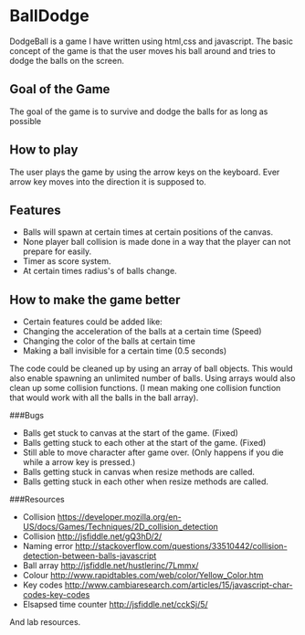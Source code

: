 # BallDodge
DodgeBall is a game I have written using html,css and javascript.
The basic concept of the game is that the user moves his ball around and
tries to dodge the balls on the screen.

## Goal of the Game
The goal of the game is to survive and dodge the balls for as long as possible

## How to play
The user plays the game by using the arrow keys on the keyboard.
Ever arrow key moves into the direction it is supposed to.

## Features
* Balls will spawn at certain times at certain positions of the canvas.
* None player ball collision is made done in a way that the player can not prepare for easily.
* Timer as score system.
* At certain times radius's of balls change.

## How to make the game better
* Certain features could be added like: 
* Changing the acceleration of the balls at a certain time (Speed)
* Changing the color of the balls at certain time
* Making a ball invisible for a certain time (0.5 seconds) 

The code could be cleaned up by using an array of ball objects.
This would also enable spawning an unlimited number of balls.
Using arrays would also clean up some collision functions. 
(I mean making one collision function that would work with all the balls in the 
ball array).

###Bugs
* Balls get stuck to canvas at the start of the game.
    (Fixed)
* Balls getting stuck to each other at the start of the game.
    (Fixed)
* Still able to move character after game over. 
    (Only happens if you die while a arrow key is pressed.)
* Balls getting stuck in canvas when resize methods are called.
* Balls getting stuck in each other when resize methods are called.

###Resources
* Collision
https://developer.mozilla.org/en-US/docs/Games/Techniques/2D_collision_detection
* Collision
http://jsfiddle.net/gQ3hD/2/
* Naming error
http://stackoverflow.com/questions/33510442/collision-detection-between-balls-javascript
* Ball array
http://jsfiddle.net/hustlerinc/7Lmmx/
* Colour
http://www.rapidtables.com/web/color/Yellow_Color.htm
* Key codes
http://www.cambiaresearch.com/articles/15/javascript-char-codes-key-codes
* Elsapsed time counter
http://jsfiddle.net/cckSj/5/

And lab resources.

